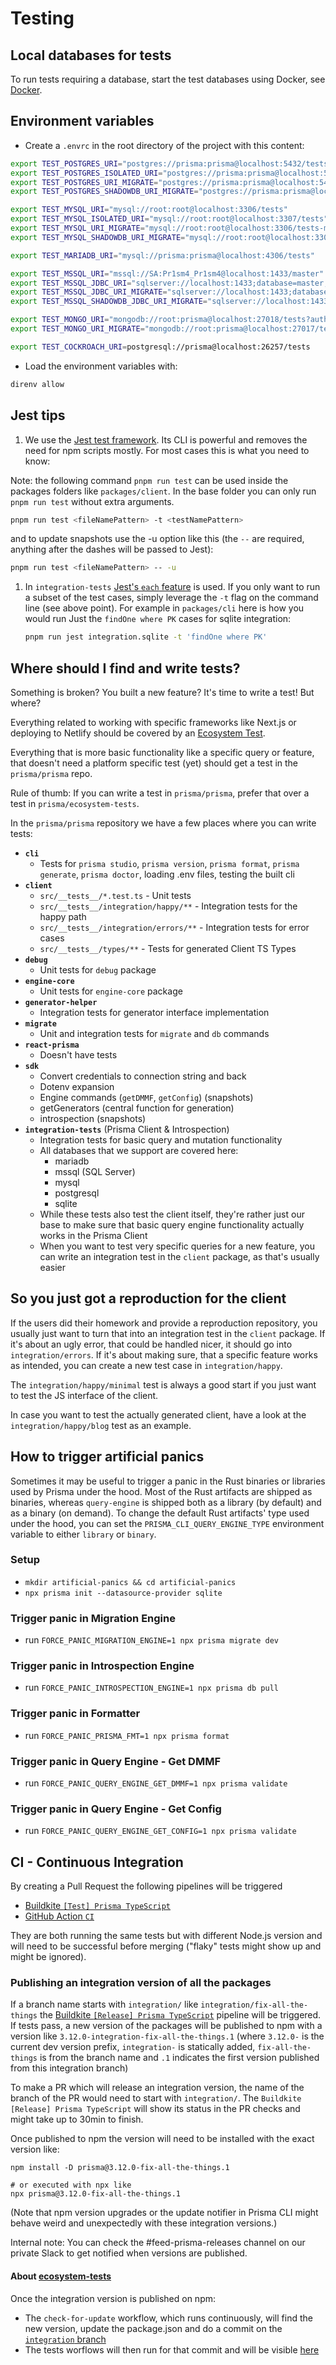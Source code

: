 # Testing

## Local databases for tests

To run tests requiring a database, start the test databases using Docker, see [Docker](./docker/README.md).

## Environment variables

- Create a `.envrc` in the root directory of the project with this content:

```sh
export TEST_POSTGRES_URI="postgres://prisma:prisma@localhost:5432/tests"
export TEST_POSTGRES_ISOLATED_URI="postgres://prisma:prisma@localhost:5435/tests"
export TEST_POSTGRES_URI_MIGRATE="postgres://prisma:prisma@localhost:5432/tests-migrate"
export TEST_POSTGRES_SHADOWDB_URI_MIGRATE="postgres://prisma:prisma@localhost:5432/tests-migrate-shadowdb"

export TEST_MYSQL_URI="mysql://root:root@localhost:3306/tests"
export TEST_MYSQL_ISOLATED_URI="mysql://root:root@localhost:3307/tests"
export TEST_MYSQL_URI_MIGRATE="mysql://root:root@localhost:3306/tests-migrate"
export TEST_MYSQL_SHADOWDB_URI_MIGRATE="mysql://root:root@localhost:3306/tests-migrate-shadowdb"

export TEST_MARIADB_URI="mysql://prisma:prisma@localhost:4306/tests"

export TEST_MSSQL_URI="mssql://SA:Pr1sm4_Pr1sm4@localhost:1433/master" # for `mssql` lib used in some tests
export TEST_MSSQL_JDBC_URI="sqlserver://localhost:1433;database=master;user=SA;password=Pr1sm4_Pr1sm4;trustServerCertificate=true;"
export TEST_MSSQL_JDBC_URI_MIGRATE="sqlserver://localhost:1433;database=tests-migrate;user=SA;password=Pr1sm4_Pr1sm4;trustServerCertificate=true;"
export TEST_MSSQL_SHADOWDB_JDBC_URI_MIGRATE="sqlserver://localhost:1433;database=tests-migrate-shadowdb;user=SA;password=Pr1sm4_Pr1sm4;trustServerCertificate=true;"

export TEST_MONGO_URI="mongodb://root:prisma@localhost:27018/tests?authSource=admin"
export TEST_MONGO_URI_MIGRATE="mongodb://root:prisma@localhost:27017/tests-migrate?authSource=admin"

export TEST_COCKROACH_URI=postgresql://prisma@localhost:26257/tests
```

- Load the environment variables with:

```sh
direnv allow
```

## Jest tips

1. We use the [Jest test framework](https://jestjs.io/). Its CLI is powerful and removes the need for npm scripts mostly. For most cases this is what you need to know:

Note: the following command `pnpm run test` can be used inside the packages folders like `packages/client`. In the base folder you can only run `pnpm run test` without extra arguments.

```sh
pnpm run test <fileNamePattern> -t <testNamePattern>
```

and to update snapshots use the -u option like this (the `--` are required, anything after the dashes will be passed to Jest):

```sh
pnpm run test <fileNamePattern> -- -u
```

1. In `integration-tests` [Jest's `each` feature](https://jestjs.io/docs/en/api#testeachtablename-fn-timeout) is used. If you only want to run a subset of the test cases, simply leverage the `-t` flag on the command line (see above point). For example in `packages/cli` here is how you would run Just the `findOne where PK` cases for sqlite integration:

   ```sh
   pnpm run jest integration.sqlite -t 'findOne where PK'
   ```

## Where should I find and write tests?

Something is broken? You built a new feature? It's time to write a test! But where?

Everything related to working with specific frameworks like Next.js or deploying to Netlify should be covered by an [Ecosystem Test](https://github.com/prisma/ecosystem-tests).

Everything that is more basic functionality like a specific query or feature, that doesn't need a platform specific test (yet) should get a test in the `prisma/prisma` repo.

Rule of thumb: If you can write a test in `prisma/prisma`, prefer that over a test in `prisma/ecosystem-tests`.

In the `prisma/prisma` repository we have a few places where you can write tests:

- **`cli`**
  - Tests for `prisma studio`, `prisma version`, `prisma format`, `prisma generate`, `prisma doctor`, loading .env files, testing the built cli
- **`client`**
  - `src/__tests__/*.test.ts` - Unit tests
  - `src/__tests__/integration/happy/**` - Integration tests for the happy path
  - `src/__tests__/integration/errors/**` - Integration tests for error cases
  - `src/__tests__/types/**` - Tests for generated Client TS Types
- **`debug`**
  - Unit tests for `debug` package
- **`engine-core`**
  - Unit tests for `engine-core` package
- **`generator-helper`**
  - Integration tests for generator interface implementation
- **`migrate`**
  - Unit and integration tests for `migrate` and `db` commands
- **`react-prisma`**
  - Doesn't have tests
- **`sdk`**
  - Convert credentials to connection string and back
  - Dotenv expansion
  - Engine commands (`getDMMF`, `getConfig`) (snapshots)
  - getGenerators (central function for generation)
  - introspection (snapshots)
- **`integration-tests`** (Prisma Client & Introspection)
  - Integration tests for basic query and mutation functionality
  - All databases that we support are covered here:
    - mariadb
    - mssql (SQL Server)
    - mysql
    - postgresql
    - sqlite
  - While these tests also test the client itself, they're rather just our base to make sure that basic query engine functionality actually works in the Prisma Client
  - When you want to test very specific queries for a new feature, you can write an integration test in the `client` package, as that's usually easier

## So you just got a reproduction for the client

If the users did their homework and provide a reproduction repository, you usually just want to turn that into an integration test in the `client` package.
If it's about an ugly error, that could be handled nicer, it should go into `integration/errors`.
If it's about making sure, that a specific feature works as intended, you can create a new test case in `integration/happy`.

The `integration/happy/minimal` test is always a good start if you just want to test the JS interface of the client.

In case you want to test the actually generated client, have a look at the `integration/happy/blog` test as an example.

## How to trigger artificial panics

Sometimes it may be useful to trigger a panic in the Rust binaries or libraries used by Prisma under the hood.
Most of the Rust artifacts are shipped as binaries, whereas `query-engine` is shipped both as a library (by default) and as a binary (on demand).
To change the default Rust artifacts' type used under the hood, you can set the `PRISMA_CLI_QUERY_ENGINE_TYPE` environment variable to either `library` or `binary`.

### Setup

- `mkdir artificial-panics && cd artificial-panics`
- `npx prisma init --datasource-provider sqlite`

### Trigger panic in Migration Engine

- run `FORCE_PANIC_MIGRATION_ENGINE=1 npx prisma migrate dev`

### Trigger panic in Introspection Engine

- run `FORCE_PANIC_INTROSPECTION_ENGINE=1 npx prisma db pull`

### Trigger panic in Formatter

- run `FORCE_PANIC_PRISMA_FMT=1 npx prisma format`

### Trigger panic in Query Engine - Get DMMF

- run `FORCE_PANIC_QUERY_ENGINE_GET_DMMF=1 npx prisma validate`

### Trigger panic in Query Engine - Get Config

- run `FORCE_PANIC_QUERY_ENGINE_GET_CONFIG=1 npx prisma validate`

## CI - Continuous Integration

By creating a Pull Request the following pipelines will be triggered

- [Buildkite `[Test] Prisma TypeScript`](https://buildkite.com/prisma/test-prisma-typescript)
- [GitHub Action `CI`](https://github.com/prisma/prisma/blob/main/.github/workflows/test.yml)

They are both running the same tests but with different Node.js version and will need to be successful before merging ("flaky" tests might show up and might be ignored).

### Publishing an integration version of all the packages

If a branch name starts with `integration/` like `integration/fix-all-the-things` the [Buildkite `[Release] Prisma TypeScript`](https://buildkite.com/prisma/release-prisma-typescript) pipeline will be triggered.
If tests pass, a new version of the packages will be published to npm with a version like `3.12.0-integration-fix-all-the-things.1` (where `3.12.0-` is the current dev version prefix, `integration-` is statically added, `fix-all-the-things` is from the branch name and `.1` indicates the first version published from this integration branch)

To make a PR which will release an integration version, the name of the branch of the PR would need to start with `integration/`.
The `Buildkite [Release] Prisma TypeScript` will show its status in the PR checks and might take up to 30min to finish.

Once published to npm the version will need to be installed with the exact version like:

```
npm install -D prisma@3.12.0-fix-all-the-things.1

# or executed with npx like
npx prisma@3.12.0-fix-all-the-things.1
```

(Note that npm version upgrades or the update notifier in Prisma CLI might behave weird and unexpectedly with these integration versions.)

Internal note: You can check the #feed-prisma-releases channel on our private Slack to get notified when versions are published.

#### About [ecosystem-tests](https://github.com/prisma/ecosystem-tests/)

Once the integration version is published on npm:

- The `check-for-update` workflow, which runs continuously, will find the new version, update the package.json and do a commit on the [`integration` branch](https://github.com/prisma/ecosystem-tests/tree/integration)
- The tests worflows will then run for that commit and will be visible [here](https://github.com/prisma/ecosystem-tests/actions?query=branch%3Aintegration)

